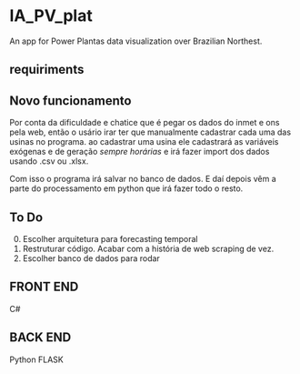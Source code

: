 # IA_PV_plat

An app for Power Plantas data visualization over Brazilian Northest.

## requiriments

## Novo funcionamento

Por conta da dificuldade e chatice que é pegar os dados do inmet e ons pela web, então o usário irar ter que manualmente cadastrar cada uma das usinas no programa.
ao cadastrar uma usina ele cadastrará as variáveis exógenas e de geração *sempre horárias* e irá fazer import dos dados usando .csv ou .xlsx.

Com isso o programa irá salvar no banco de dados. E daí depois vêm a parte do processamento em python que irá fazer todo o resto.

## To Do
 0. Escolher arquitetura para forecasting temporal 
 1. Restruturar código. Acabar com a história de web scraping de vez.
 2. Escolher banco de dados para rodar

## FRONT END

C#

## BACK END

Python FLASK
